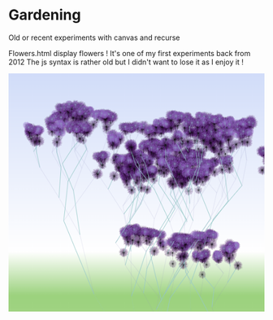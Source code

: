 # Gardening
Old or recent experiments with canvas and recurse

Flowers.html display flowers !
It's one of my first experiments back from 2012
The js syntax is rather old but I didn't want to lose it as I enjoy it !

![Flowers](https://raw.githubusercontent.com/PhilippeMarcMeyer/Gardening/master/images/Flowers.png)